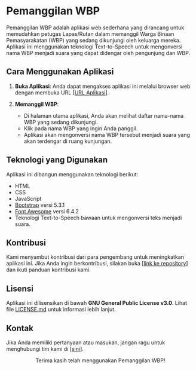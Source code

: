 # Pemanggilan WBP

Pemanggilan WBP adalah aplikasi web sederhana yang dirancang untuk memudahkan petugas Lapas/Rutan dalam memanggil Warga Binaan Pemasyarakatan (WBP) yang sedang dikunjungi oleh keluarga mereka. Aplikasi ini menggunakan teknologi Text-to-Speech untuk mengonversi nama WBP menjadi suara yang dapat didengar oleh pengunjung dan WBP.

## Cara Menggunakan Aplikasi

1. **Buka Aplikasi**: Anda dapat mengakses aplikasi ini melalui browser web dengan membuka URL [[URL Aplikasi](https://eliyantosarage.github.io/pemanggilan-wbp/)].

2. **Memanggil WBP**:
   - Di halaman utama aplikasi, Anda akan melihat daftar nama-nama WBP yang sedang dikunjungi.
   - Klik pada nama WBP yang ingin Anda panggil.
   - Aplikasi akan mengonversi nama WBP tersebut menjadi suara yang akan terdengar di ruang kunjungan.

## Teknologi yang Digunakan

Aplikasi ini dibangun menggunakan teknologi berikut:
- HTML
- CSS
- JavaScript
- [Bootstrap](https://getbootstrap.com/) versi 5.3.1
- [Font Awesome](https://fontawesome.com/) versi 6.4.2
- Teknologi Text-to-Speech bawaan untuk mengonversi teks menjadi suara.

## Kontribusi

Kami menyambut kontribusi dari para pengembang untuk meningkatkan aplikasi ini. Jika Anda ingin berkontribusi, silakan buka [[link ke repository](https://github.com/eliyantosarage/pemanggilan-wbp)] dan ikuti panduan kontribusi kami.

## Lisensi

Aplikasi ini dilisensikan di bawah **GNU General Public License v3.0**. Lihat file [LICENSE.md](LICENSE.md) untuk informasi lebih lanjut.

## Kontak

Jika Anda memiliki pertanyaan atau masukan, jangan ragu untuk menghubungi tim kami di [[sini](mailto:officialelsa21@gmail.com)].

<p align="center">Terima kasih telah menggunakan Pemanggilan WBP!</p>
